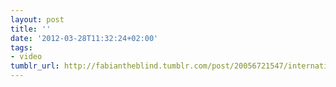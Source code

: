```yaml
---
layout: post
title: ''
date: '2012-03-28T11:32:24+02:00'
tags:
- video
tumblr_url: http://fabiantheblind.tumblr.com/post/20056721547/international-conference-of-chemistry-by-sydas
---
```

